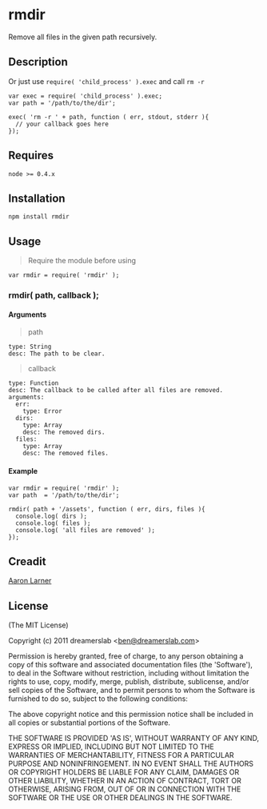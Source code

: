# rmdir

Remove all files in the given path recursively.



## Description

Or just use `require( 'child_process' ).exec` and call `rm -r`

    var exec = require( 'child_process' ).exec;
    var path = '/path/to/the/dir';

    exec( 'rm -r ' + path, function ( err, stdout, stderr ){
      // your callback goes here
    });


## Requires

    node >= 0.4.x



## Installation

    npm install rmdir



## Usage

> Require the module before using

    var rmdir = require( 'rmdir' );

### rmdir( path, callback );

#### Arguments

> path

    type: String
    desc: The path to be clear.

> callback

    type: Function
    desc: The callback to be called after all files are removed.
    arguments:
      err:
        type: Error
      dirs:
        type: Array
        desc: The removed dirs.
      files:
        type: Array
        desc: The removed files.

#### Example

    var rmdir = require( 'rmdir' );
    var path  = '/path/to/the/dir';

    rmdir( path + '/assets', function ( err, dirs, files ){
      console.log( dirs );
      console.log( files );
      console.log( 'all files are removed' );
    });



## Creadit

[Aaron Larner](https://github.com/alarner)



## License

(The MIT License)

Copyright (c) 2011 dreamerslab &lt;ben@dreamerslab.com&gt;

Permission is hereby granted, free of charge, to any person obtaining
a copy of this software and associated documentation files (the
'Software'), to deal in the Software without restriction, including
without limitation the rights to use, copy, modify, merge, publish,
distribute, sublicense, and/or sell copies of the Software, and to
permit persons to whom the Software is furnished to do so, subject to
the following conditions:

The above copyright notice and this permission notice shall be
included in all copies or substantial portions of the Software.

THE SOFTWARE IS PROVIDED 'AS IS', WITHOUT WARRANTY OF ANY KIND,
EXPRESS OR IMPLIED, INCLUDING BUT NOT LIMITED TO THE WARRANTIES OF
MERCHANTABILITY, FITNESS FOR A PARTICULAR PURPOSE AND NONINFRINGEMENT.
IN NO EVENT SHALL THE AUTHORS OR COPYRIGHT HOLDERS BE LIABLE FOR ANY
CLAIM, DAMAGES OR OTHER LIABILITY, WHETHER IN AN ACTION OF CONTRACT,
TORT OR OTHERWISE, ARISING FROM, OUT OF OR IN CONNECTION WITH THE
SOFTWARE OR THE USE OR OTHER DEALINGS IN THE SOFTWARE.
